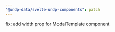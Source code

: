 ```yaml
---
"@undp-data/svelte-undp-components": patch
---
```


fix: add width prop for ModalTemplate component
